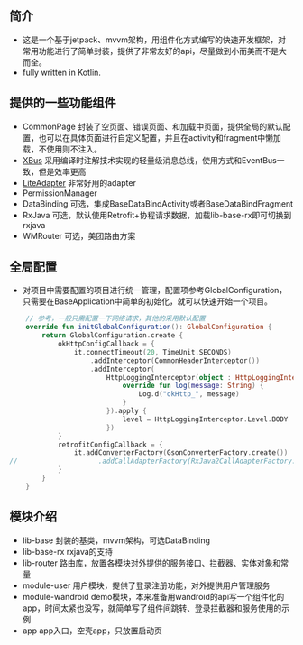 ## 简介
* 这是一个基于jetpack、mvvm架构，用组件化方式编写的快速开发框架，对常用功能进行了简单封装，提供了非常友好的api，尽量做到小而美而不是大而全。
* fully written in Kotlin.

## 提供的一些功能组件
* CommonPage 封装了空页面、错误页面、和加载中页面，提供全局的默认配置，也可以在具体页面进行自定义配置，并且在activity和fragment中懒加载，不使用则不注入。
* [XBus](https://github.com/yu1tiao/EventBus) 采用编译时注解技术实现的轻量级消息总线，使用方式和EventBus一致，但是效率更高
* [LiteAdapter](https://github.com/yu1tiao/LiteAdapter) 非常好用的adapter
* PermissionManager
* DataBinding 可选，集成BaseDataBindActivity或者BaseDataBindFragment
* RxJava 可选，默认使用Retrofit+协程请求数据，加载lib-base-rx即可切换到rxjava
* WMRouter 可选，美团路由方案

## 全局配置
* 对项目中需要配置的项目进行统一管理，配置项参考GlobalConfiguration，只需要在BaseApplication中简单的初始化，就可以快速开始一个项目。
```kotlin
    // 参考，一般只需配置一下网络请求，其他的采用默认配置
    override fun initGlobalConfiguration(): GlobalConfiguration {
        return GlobalConfiguration.create {
            okHttpConfigCallback = {
                it.connectTimeout(20, TimeUnit.SECONDS)
                    .addInterceptor(CommonHeaderInterceptor())
                    .addInterceptor(
                        HttpLoggingInterceptor(object : HttpLoggingInterceptor.Logger {
                            override fun log(message: String) {
                                Log.d("okHttp_", message)
                            }
                        }).apply {
                            level = HttpLoggingInterceptor.Level.BODY
                        })
            }
            retrofitConfigCallback = {
                it.addConverterFactory(GsonConverterFactory.create())
//                    .addCallAdapterFactory(RxJava2CallAdapterFactory.create())
            }
        }
    }

```
## 模块介绍
* lib-base 封装的基类，mvvm架构，可选DataBinding
* lib-base-rx rxjava的支持
* lib-router 路由库，放置各模块对外提供的服务接口、拦截器、实体对象和常量
* module-user 用户模块，提供了登录注册功能，对外提供用户管理服务
* module-wandroid demo模块，本来准备用wandroid的api写一个组件化的app，时间太紧也没写，就简单写了组件间跳转、登录拦截器和服务使用的示例
* app app入口，空壳app，只放置启动页
